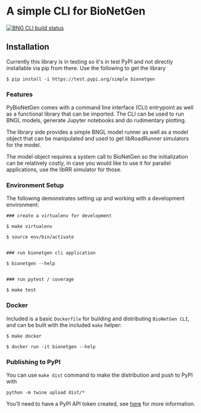 # A simple CLI for BioNetGen 

[![BNG CLI build status](https://github.com/ASinanSaglam/BNG_cli/workflows/bng-cli-tests/badge.svg)](https://github.com/ASinanSaglam/BNG_cli/actions)

## Installation

Currently this library is in testing so it's in test PyPI and not directly installable via pip from there. Use the following to get the library

```
$ pip install -i https://test.pypi.org/simple bionetgen
```

### Features 

PyBioNetGen comes with a command line interface (CLI) entrypoint as well as a functional library that can be imported. The CLI can be used to run BNGL models, generate Jupyter notebooks and do rudimentary plotting. 

The library side provides a simple BNGL model runner as well as a model object that can be manipulated and used to get libRoadRunner simulators for the model. 

The model object requires a system call to BioNetGen so the initialization can be relatively costly, in case you would like to use it for parallel applications, use the libRR simulator for those. 

### Environment Setup

The following demonstrates setting up and working with a development environment:

```
### create a virtualenv for development

$ make virtualenv

$ source env/bin/activate


### run bionetgen cli application

$ bionetgen --help


### run pytest / coverage

$ make test
```

### Docker

Included is a basic `Dockerfile` for building and distributing `BioNetGen CLI`,
and can be built with the included `make` helper:

```
$ make docker

$ docker run -it bionetgen --help
```

### Publishing to PyPI

You can use `make dist` command to make the distribution and push to PyPI with

```
python -m twine upload dist/*
```

You'll need to have a PyPI API token created, see [here](https://packaging.python.org/tutorials/packaging-projects/) for more information. 